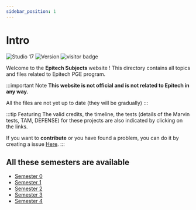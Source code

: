 ```yaml
---
sidebar_position: 1
---
```


# Intro

![Studio 17](https://img.shields.io/badge/Github-Studio--17-06DFF9)
![Version](https://img.shields.io/badge/Release-v0.5beta-ff0000)
![visitor badge](https://visitor-badge.glitch.me/badge?page_id=Studio-17.Epitech-Subjects)

Welcome to the **Epitech Subjects** website ! This directory contains all topics and files related to Epitech PGE program.

:::important Note
**This website is not official and is not related to Epitech in any way.**

All the files are not yet up to date (they will be gradually)
:::

:::tip Featuring
The valid credits, the timeline, the tests (details of the Marvin tests, TAM, DEFENSE) for these projects are also indicated by clicking on the links.

If you want to **contribute** or you have found a problem, you can do it by creating a issue [Here](https://github.com/Studio-17/Epitech-Subjects/issues).
:::

## All these semesters are available

- [Semester 0](/docs/category/semester-0)
- [Semester 1](/docs/category/semester-1)
- [Semester 2](/docs/category/semester-2)
- [Semester 3](/docs/category/semester-3)
- [Semester 4](/docs/category/semester-4)

